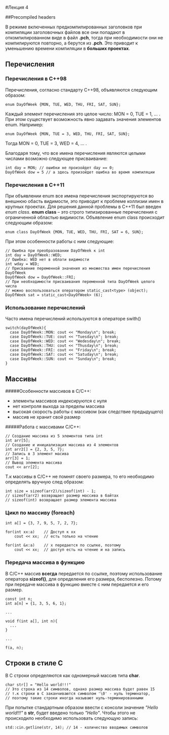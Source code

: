 #Лекция 4


##Precompiled headers

В режиме включенных предкомпилированных заголовков при компиляции заголовочных файлов все они попадают в откомпилированном виде в файл **.pch**, тогда при необходимости они не компилируются повторно, а берутся из **.pch**. Это приводит к уменьшению времени компиляции в **больших проектах**.


## Перечисления

### Перечисления в C++98

Перечисления, согласно стандарту C++98, объявляются следующим образом:

	enum DayOfWeek {MON, TUE, WED, THU, FRI, SAT, SUN};

Каждый элемент перечисления это целое число: MON = 0, TUE = 1, ... . При этом существует возможность явно задавать значения элементов enum. Например:

	enum DayOfWeek {MON, TUE = 3, WED, THU, FRI, SAT, SUN};

Тогда MON = 0, TUE = 3, WED = 4, ... .

Благодаря тому, что все имена перечисления являются целыми числами возможно следующее присваивание:

	int day = MON; // ошибки не произойдет day == 0;
	DayOfWeek dow = 5 // а здесь произойдет ошибка во время компиляции            


### Перечисления в C++11

При объявлении enum все имена перечисления экспортируются во внешнюю обасть видимости, это приводит к проблеме коллизии имен в крупных проектах. Для решения данной проблемы в C++11 был введен *enum class*. **enum class** – это строго типизированные перечисления с ограниченной областью видимости. Объявление enum class происходит следующим образом:

	enum class DayOfWeek {MON, TUE, WED, THU, FRI, SAT = 6, SUN};

При этом особенности работы с ним следующие:

	// Ошибка при преобразовании DayOfWeek к int
	int day = DayOfWeek::WED;
	// Ошибка: WED нет в облати видимости
	int wday = WED;
	// Присваение переменной значения из множества имен перечисления DayOfWeek
	DayOfWeek dow = DayOfWeek::FRI;
	// При необходимости присваивания переменной типа DayOfWeek целого числа
	// можно воспользоваться оператором static_cast<type> (object);
	DayOfWeek sat = static_cast<DayOfWeek> (6);

### Использование перечислений

Часто имена перечислений используются в операторе swith()

	switch(dayOfWeek){
	  case DayOfWeek::MON: cout << "Monday\n"; break;
	  case DayOfWeek::TUE: cout << "Tuesday\n"; break;
	  case DayOfWeek::WED: cout << "Wedesday\n"; break;
	  case DayOfWeek::THU: cout << "Thusday\n"; break;
	  case DayOfWeek::FRI: cout << "Friday\n"; break;
	  case DayOfWeek::SAT: cout << "Satuday\n"; break;
	  case DayOfWeek::SUN: cout << "Sunday\n"; break;
	}



## Массивы 

#####Особенности массивов в С/C++:

* элементы массивов индексируются с нуля
* нет контроля выхода за пределы массива
* высокая скорость работы с массивом (как следствие предыдущего)
* массив не хранит свой размер 


#####Работа с массивами C/C++:

	// Создание массива из 5 элементов типа int
	int arr[5]; 
	// Создание и инициализация массива из 4 элементов 
	int arr2[] = {2, 3, 5, 7};
	// Запись в 3 элемент масива
	arr[3] = 1;
	// Вывод элемента массива
	cout << arr[2];


Т.к массивы в C/C++ не помнят своего размера, то его необходимо определять вручную след образом:

	int size = sizeof(arr2)/sizeof(int) - 1;
	// sizeof(arr2) возвращает размер массива в байтах
	// sizeof(int) возвращает размер элемента массива


### Цикл по массиву (foreach)

	int a[] = {3, 7, 9, 5, 7, 2, 7};

	for(int xx:a)    // Доступ к xx 
		cout << xx;  // есть только на чтение

	for(int &x:a)    // x передается по ссылке, поэтому
		cout << xx;  // доступ есть на чтение и на запись

### Передача массива в функцию

В C/C++ массив **всегда** передается по ссылке, поэтому использование оператора **sizeof()**, для определения его размера, бесполезно. Потому при передаче массива в функцию вместе с ним передается и его размер.

	const int n;
	int a[n] = {1, 3, 5, 6, 1};

	...

	void f(int a[], int n){
	  ...
	}

	...

	f(a, n);


## Строки в стиле C

В С строки определяются как одномерный массив типа **char**.

	char str[] = "Hello world!!!"
	// Это строка из 14 символов, однако размер массива будет равен 15
	// т.к строки в C заканчиваются символом '\0' - нуль терминатор,
	// поэтому такие строки иногда называют нуль-терминированными

При попытке стандартным образом ввести с консоли значение *"Hello world!!!"* в **str**, будет введено только *"Hello"*. Чтобы этого не происходило необходимо использовать следующую запись:

	std::cin.getline(str, 14); // 14 - количество вводимых символов
